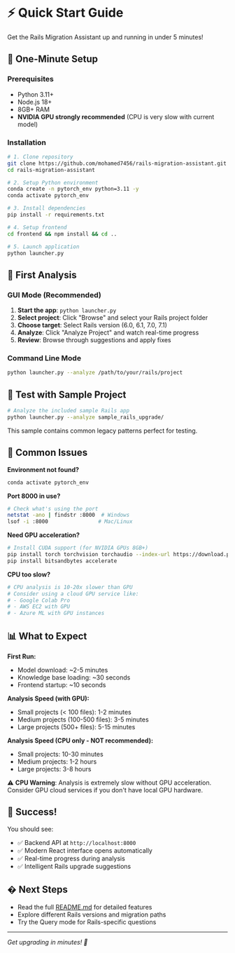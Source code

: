 # ⚡ Quick Start Guide

Get the Rails Migration Assistant up and running in under 5 minutes!

## 🚀 One-Minute Setup

### Prerequisites
- Python 3.11+
- Node.js 18+
- 8GB+ RAM
- **NVIDIA GPU strongly recommended** (CPU is very slow with current model)

### Installation
```bash
# 1. Clone repository
git clone https://github.com/mohamed7456/rails-migration-assistant.git
cd rails-migration-assistant

# 2. Setup Python environment  
conda create -n pytorch_env python=3.11 -y
conda activate pytorch_env

# 3. Install dependencies
pip install -r requirements.txt

# 4. Setup frontend
cd frontend && npm install && cd ..

# 5. Launch application
python launcher.py
```

## 🎯 First Analysis

### GUI Mode (Recommended)
1. **Start the app**: `python launcher.py`
2. **Select project**: Click "Browse" and select your Rails project folder
3. **Choose target**: Select Rails version (6.0, 6.1, 7.0, 7.1)
4. **Analyze**: Click "Analyze Project" and watch real-time progress
5. **Review**: Browse through suggestions and apply fixes

### Command Line Mode
```bash
python launcher.py --analyze /path/to/your/rails/project
```

## 🔧 Test with Sample Project

```bash
# Analyze the included sample Rails app
python launcher.py --analyze sample_rails_upgrade/
```

This sample contains common legacy patterns perfect for testing.

## 🐛 Common Issues

**Environment not found?**
```bash
conda activate pytorch_env
```

**Port 8000 in use?**
```bash
# Check what's using the port
netstat -ano | findstr :8000  # Windows
lsof -i :8000                # Mac/Linux
```

**Need GPU acceleration?**
```bash
# Install CUDA support (for NVIDIA GPUs 8GB+)
pip install torch torchvision torchaudio --index-url https://download.pytorch.org/whl/cu121
pip install bitsandbytes accelerate
```

**CPU too slow?**
```bash
# CPU analysis is 10-20x slower than GPU
# Consider using a cloud GPU service like:
# - Google Colab Pro
# - AWS EC2 with GPU
# - Azure ML with GPU instances
```

## 📊 What to Expect

**First Run:**
- Model download: ~2-5 minutes
- Knowledge base loading: ~30 seconds
- Frontend startup: ~10 seconds

**Analysis Speed (with GPU):**
- Small projects (< 100 files): 1-2 minutes
- Medium projects (100-500 files): 3-5 minutes  
- Large projects (500+ files): 5-15 minutes

**Analysis Speed (CPU only - NOT recommended):**
- Small projects: 10-30 minutes
- Medium projects: 1-2 hours
- Large projects: 3-8 hours

⚠️ **CPU Warning**: Analysis is extremely slow without GPU acceleration. Consider GPU cloud services if you don't have local GPU hardware.

## 🎉 Success!

You should see:
- ✅ Backend API at `http://localhost:8000`
- ✅ Modern React interface opens automatically
- ✅ Real-time progress during analysis
- ✅ Intelligent Rails upgrade suggestions

## � Next Steps

- Read the full [README.md](README.md) for detailed features
- Explore different Rails versions and migration paths
- Try the Query mode for Rails-specific questions

---

*Get upgrading in minutes! 🚀*
